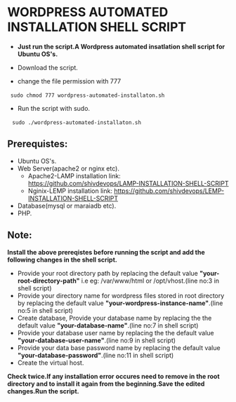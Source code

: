 # WORDPRESS AUTOMATED INSTALLATION SHELL SCRIPT

 * **Just run the script.A Wordpress automated insatlation shell script for Ubuntu OS's.**
 
 * Download the script.

* change the file permission with 777

` ` ` sudo chmod 777 wordpress-automated-installaton.sh ` ` `

* Run the script with sudo.

` ` ` sudo ./wordpress-automated-installaton.sh ` ` `
## Prerequistes:

 * Ubuntu OS's.
 * Web Server(apache2 or nginx etc).
     * Apache2-LAMP installation link: https://github.com/shivdevops/LAMP-INSTALLATION-SHELL-SCRIPT
     * Nginix-LEMP installation link:  https://github.com/shivdevops/LEMP-INSTALLATION-SHELL-SCRIPT
 * Database(mysql or maraiadb etc).
 * PHP.
 
 
 ## Note:
 
 **Install the above prereqistes before running the script and add the following changes in the shell script.**
 
 * Provide your root directory path by replacing the default value **"your-root-directory-path"** i.e eg: /var/www/html or /opt/vhost.(line no:3 in shell script)
 * Provide your directory name for wordpress files stored in root directory by replacing the default value **"your-wordpress-instance-name"**.(line no:5 in shell script)
 * Create database, Provide your database name by replacing the the default value **"your-database-name"**.(line no:7 in shell script)
 * Provide  your database user name by replacing the the default value **"your-database-user-name"**.(line no:9 in shell script)
 * Provide your data base password name by replacing the default value **"your-database-password"**.(line no:11 in shell script)
 * Create the virtual host.
 
 **Check twice.If any installation error occures need to remove in the root directory and to install it again from the beginning.Save the edited changes.Run the script.**
